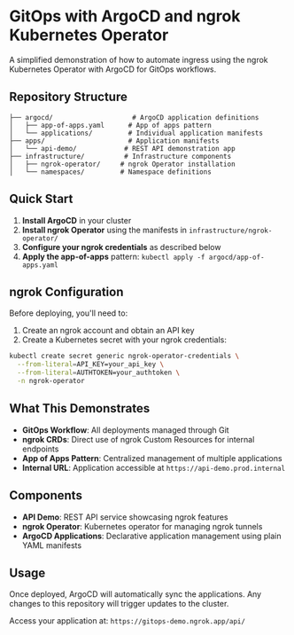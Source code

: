 # GitOps with ArgoCD and ngrok Kubernetes Operator

A simplified demonstration of how to automate ingress using the ngrok Kubernetes Operator with ArgoCD for GitOps workflows.

## Repository Structure

```
├── argocd/                    # ArgoCD application definitions
│   ├── app-of-apps.yaml      # App of apps pattern
│   └── applications/         # Individual application manifests
├── apps/                     # Application manifests
│   └── api-demo/            # REST API demonstration app
├── infrastructure/          # Infrastructure components
│   ├── ngrok-operator/     # ngrok Operator installation
│   └── namespaces/         # Namespace definitions
```

## Quick Start

1. **Install ArgoCD** in your cluster
2. **Install ngrok Operator** using the manifests in `infrastructure/ngrok-operator/`
3. **Configure your ngrok credentials** as described below
4. **Apply the app-of-apps** pattern: `kubectl apply -f argocd/app-of-apps.yaml`

## ngrok Configuration

Before deploying, you'll need to:

1. Create an ngrok account and obtain an API key
2. Create a Kubernetes secret with your ngrok credentials:

```bash
kubectl create secret generic ngrok-operator-credentials \
  --from-literal=API_KEY=your_api_key \
  --from-literal=AUTHTOKEN=your_authtoken \
  -n ngrok-operator
```

## What This Demonstrates

- **GitOps Workflow**: All deployments managed through Git
- **ngrok CRDs**: Direct use of ngrok Custom Resources for internal endpoints
- **App of Apps Pattern**: Centralized management of multiple applications
- **Internal URL**: Application accessible at `https://api-demo.prod.internal`

## Components

- **API Demo**: REST API service showcasing ngrok features
- **ngrok Operator**: Kubernetes operator for managing ngrok tunnels
- **ArgoCD Applications**: Declarative application management using plain YAML manifests

## Usage

Once deployed, ArgoCD will automatically sync the applications. Any changes to this repository will trigger updates to the cluster.

Access your application at: `https://gitops-demo.ngrok.app/api/`

